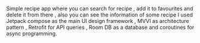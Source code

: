 Simple recipe app where you can search for recipe , add it to favourites and delete it from there , also you can see the information of some recipe I used Jetpack compose as the main UI design framework , MVVI as architecture pattern , Retrofit for API queries , Room DB as a database and coroutines for async programming.
